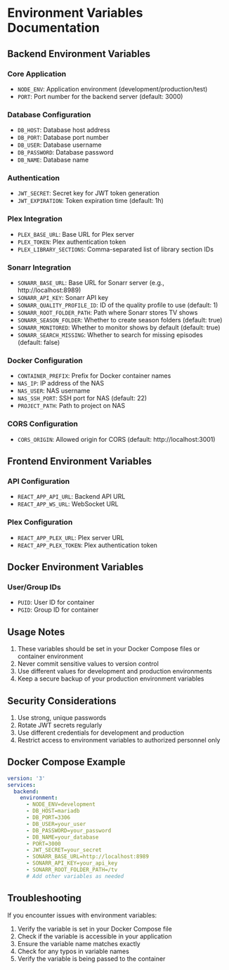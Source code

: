 # Environment Variables Documentation

## Backend Environment Variables

### Core Application
- `NODE_ENV`: Application environment (development/production/test)
- `PORT`: Port number for the backend server (default: 3000)

### Database Configuration
- `DB_HOST`: Database host address
- `DB_PORT`: Database port number
- `DB_USER`: Database username
- `DB_PASSWORD`: Database password
- `DB_NAME`: Database name

### Authentication
- `JWT_SECRET`: Secret key for JWT token generation
- `JWT_EXPIRATION`: Token expiration time (default: 1h)

### Plex Integration
- `PLEX_BASE_URL`: Base URL for Plex server
- `PLEX_TOKEN`: Plex authentication token
- `PLEX_LIBRARY_SECTIONS`: Comma-separated list of library section IDs

### Sonarr Integration
- `SONARR_BASE_URL`: Base URL for Sonarr server (e.g., http://localhost:8989)
- `SONARR_API_KEY`: Sonarr API key
- `SONARR_QUALITY_PROFILE_ID`: ID of the quality profile to use (default: 1)
- `SONARR_ROOT_FOLDER_PATH`: Path where Sonarr stores TV shows
- `SONARR_SEASON_FOLDER`: Whether to create season folders (default: true)
- `SONARR_MONITORED`: Whether to monitor shows by default (default: true)
- `SONARR_SEARCH_MISSING`: Whether to search for missing episodes (default: false)

### Docker Configuration
- `CONTAINER_PREFIX`: Prefix for Docker container names
- `NAS_IP`: IP address of the NAS
- `NAS_USER`: NAS username
- `NAS_SSH_PORT`: SSH port for NAS (default: 22)
- `PROJECT_PATH`: Path to project on NAS

### CORS Configuration
- `CORS_ORIGIN`: Allowed origin for CORS (default: http://localhost:3001)

## Frontend Environment Variables

### API Configuration
- `REACT_APP_API_URL`: Backend API URL
- `REACT_APP_WS_URL`: WebSocket URL

### Plex Configuration
- `REACT_APP_PLEX_URL`: Plex server URL
- `REACT_APP_PLEX_TOKEN`: Plex authentication token

## Docker Environment Variables

### User/Group IDs
- `PUID`: User ID for container
- `PGID`: Group ID for container

## Usage Notes

1. These variables should be set in your Docker Compose files or container environment
2. Never commit sensitive values to version control
3. Use different values for development and production environments
4. Keep a secure backup of your production environment variables

## Security Considerations

1. Use strong, unique passwords
2. Rotate JWT secrets regularly
3. Use different credentials for development and production
4. Restrict access to environment variables to authorized personnel only

## Docker Compose Example

```yaml
version: '3'
services:
  backend:
    environment:
      - NODE_ENV=development
      - DB_HOST=mariadb
      - DB_PORT=3306
      - DB_USER=your_user
      - DB_PASSWORD=your_password
      - DB_NAME=your_database
      - PORT=3000
      - JWT_SECRET=your_secret
      - SONARR_BASE_URL=http://localhost:8989
      - SONARR_API_KEY=your_api_key
      - SONARR_ROOT_FOLDER_PATH=/tv
      # Add other variables as needed
```

## Troubleshooting

If you encounter issues with environment variables:

1. Verify the variable is set in your Docker Compose file
2. Check if the variable is accessible in your application
3. Ensure the variable name matches exactly
4. Check for any typos in variable names
5. Verify the variable is being passed to the container 